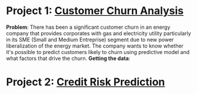 # Project 1: [Customer Churn Analysis](https://github.com/waldysetio/customer-churn-analysis)
**Problem**: There has been a significant customer churn in an energy company that provides corporates with gas and electricity utility particularly in its SME (Small and Medium Entreprise) segment due to new power liberalization of the energy market. The company wants to know whether it's possible to predict customers likely to churn using predictive model and what factors that drive the churn. 
**Getting the data**:

# Project 2: [Credit Risk Prediction](https://github.com/waldysetio/credit-risk)

